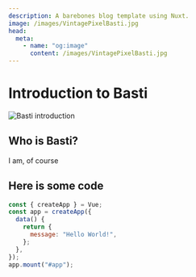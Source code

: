 ```yaml
---
description: A barebones blog template using Nuxt.
image: /images/VintagePixelBasti.jpg
head:
  meta:
    - name: "og:image"
      content: /images/VintagePixelBasti.jpg
---
```


# Introduction to Basti

![Basti introduction](/images/VintagePixelBasti.jpg)

## Who is Basti?

I am, of course

## Here is some code

```javascript
const { createApp } = Vue;
const app = createApp({
  data() {
    return {
      message: "Hello World!",
    };
  },
});
app.mount("#app");
```
